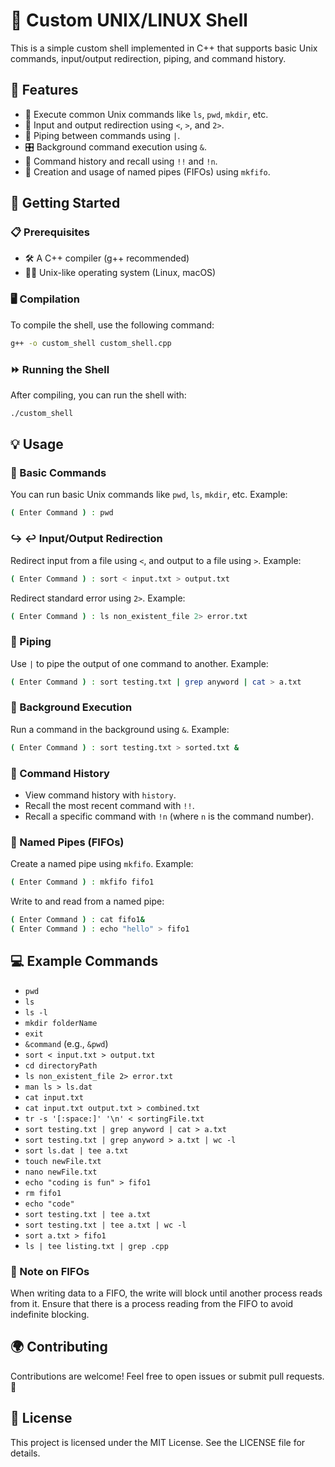 # 🚀 Custom UNIX/LINUX Shell

This is a simple custom shell implemented in C++ that supports basic Unix commands, input/output redirection, piping, and command history.

## 🌟 Features

- 📂 Execute common Unix commands like `ls`, `pwd`, `mkdir`, etc.
- 🔄 Input and output redirection using `<`, `>`, and `2>`.
- 🚰 Piping between commands using `|`.
- 🎛️ Background command execution using `&`.
- 📜 Command history and recall using `!!` and `!n`.
- 🚪 Creation and usage of named pipes (FIFOs) using `mkfifo`.

## 🏁 Getting Started

### 📋 Prerequisites

- 🛠️ A C++ compiler (g++ recommended)
- 🐧🍏 Unix-like operating system (Linux, macOS)

### 🖥️ Compilation

To compile the shell, use the following command:
```bash
g++ -o custom_shell custom_shell.cpp
```

### ⏩ Running the Shell

After compiling, you can run the shell with:
```bash
./custom_shell
```

## 💡 Usage

### 📝 Basic Commands

You can run basic Unix commands like `pwd`, `ls`, `mkdir`, etc. Example:
```sh
( Enter Command ) : pwd
```

### ↪️ ↩️ Input/Output Redirection

Redirect input from a file using `<`, and output to a file using `>`. Example:
```sh
( Enter Command ) : sort < input.txt > output.txt
```

Redirect standard error using `2>`. Example:
```sh
( Enter Command ) : ls non_existent_file 2> error.txt
```

### 🔗 Piping

Use `|` to pipe the output of one command to another. Example:
```sh
( Enter Command ) : sort testing.txt | grep anyword | cat > a.txt
```

### 🔄 Background Execution

Run a command in the background using `&`. Example:
```sh
( Enter Command ) : sort testing.txt > sorted.txt &
```

### 📜 Command History

- View command history with `history`.
- Recall the most recent command with `!!`.
- Recall a specific command with `!n` (where `n` is the command number).

### 🚪 Named Pipes (FIFOs)

Create a named pipe using `mkfifo`. Example:
```sh
( Enter Command ) : mkfifo fifo1
```

Write to and read from a named pipe:
```sh
( Enter Command ) : cat fifo1&
( Enter Command ) : echo "hello" > fifo1
```

## 💻 Example Commands

- `pwd`
- `ls`
- `ls -l`
- `mkdir folderName`
- `exit`
- `&command` (e.g., `&pwd`)
- `sort < input.txt > output.txt`
- `cd directoryPath`
- `ls non_existent_file 2> error.txt`
- `man ls > ls.dat`
- `cat input.txt`
- `cat input.txt output.txt > combined.txt`
- `tr -s '[:space:]' '\n' < sortingFile.txt`
- `sort testing.txt | grep anyword | cat > a.txt`
- `sort testing.txt | grep anyword > a.txt | wc -l`
- `sort ls.dat | tee a.txt`
- `touch newFile.txt`
- `nano newFile.txt`
- `echo "coding is fun" > fifo1`
- `rm fifo1`
- `echo "code"`
- `sort testing.txt | tee a.txt`
- `sort testing.txt | tee a.txt | wc -l`
- `sort a.txt > fifo1`
- `ls | tee listing.txt | grep .cpp`

### 📝 Note on FIFOs

When writing data to a FIFO, the write will block until another process reads from it. Ensure that there is a process reading from the FIFO to avoid indefinite blocking.

## 🌍 Contributing

Contributions are welcome! Feel free to open issues or submit pull requests. 🤝

## 📄 License

This project is licensed under the MIT License. See the LICENSE file for details.

